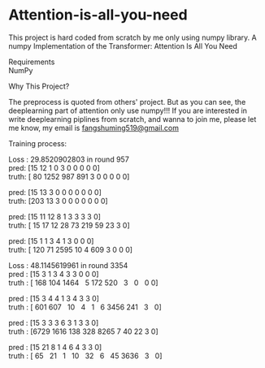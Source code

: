 # Attention-is-all-you-need
This project is hard coded from scratch by me only using numpy library.
A numpy Implementation of the Transformer: Attention Is All You Need

Requirements                                                                                                                               
NumPy

Why This Project?

The preprocess is quoted from others' project. But as you can see, the deeplearning part of attention only use numpy!!!  If you are interested in write deeplearning piplines from scratch, and wanna to join me, please let me know, my email is fangshuming519@gmail.com

Training process:

                                   
Loss :  29.8520902803  in round  957                                                                                                      
pred: [15 12  1  0  3  0  0  0  0  0]                                                                                                    
truth: [  80 1252  987  891    3    0    0    0    0    0]                                       

pred: [15 13  3  0  0  0  0  0  0  0]                                                                                                    
truth: [203  13   3   0   0   0   0   0   0   0]                                                 

pred: [15 11 12  8  1  3  3  3  3  0]                                                                                                    
truth: [ 15  17  12  28  73 219  59  23   3   0]                                                 

pred: [15  1  1  3  4  1  3  0  0  0]                                                                                                    
truth: [ 120   71 2595   10    4  609    3    0    0    0]                                        


                                                                                                                                         
Loss :  48.1145619961  in round  3354                                                                                                    
pred : [15  3  1  3  4  3  3  0  0  0]                                                                                                    
truth : [ 168  104 1464    5  172  520    3    0    0   0]                                       

pred : [15  3  4  4  1  3  4  3  3  0]                                                                                                    
truth : [ 601  607   10    4    1    6 3456  241    3    0]                                     

pred : [15  3  3  3  6  3  1  3  3  0]                                                                                                    
truth : [6729 1616  138  328 8265    7   40   22    3    0]                                     

pred : [15 21  8  1  4  6  4  3  3  0]                                                                                                    
truth : [  65   21    1   10   32    6   45 3636    3    0]                                     

